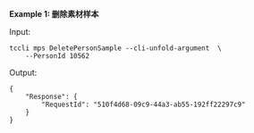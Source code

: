 **Example 1: 删除素材样本**



Input: 

```
tccli mps DeletePersonSample --cli-unfold-argument  \
    --PersonId 10562
```

Output: 
```
{
    "Response": {
        "RequestId": "510f4d68-09c9-44a3-ab55-192ff22297c9"
    }
}
```

